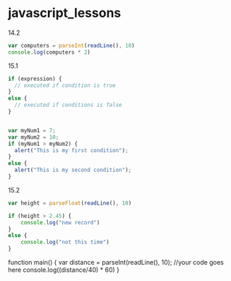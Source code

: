 # javascript_lessons

14.2

``` javascript
var computers = parseInt(readLine(), 10)
console.log(computers * 2)
```

15.1

``` javascript
if (expression) {
  // executed if condition is true
}
else {
  // executed if conditions is false
}


var myNum1 = 7;
var myNum2 = 10;
if (myNum1 > myNum2) {
  alert("This is my first condition");
}
else {
  alert("This is my second condition");
}  

```

15.2

``` javascript
var height = parseFloat(readLine(), 10)

if (height > 2.45) {
    console.log("new record")
}
else {
    console.log("not this time")
}


```

function main() {
    var distance = parseInt(readLine(), 10);
    //your code goes here
    console.log((distance/40) * 60)
}



```



